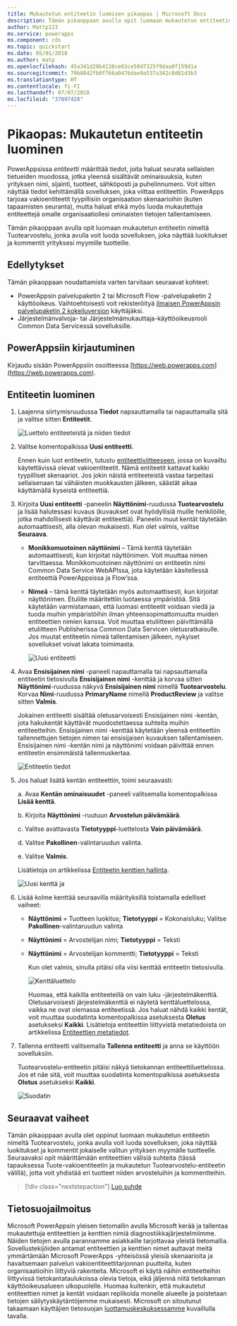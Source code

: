 ```yaml
---
title: Mukautetun entiteetin luomisen pikaopas | Microsoft Docs
description: Tämän pikaoppaan avulla opit luomaan mukautetun entiteetin PowerAppsissa.
author: Mattp123
ms.service: powerapps
ms.component: cds
ms.topic: quickstart
ms.date: 05/01/2018
ms.author: matp
ms.openlocfilehash: 45a341d28b4138ce03ce50d7325f9daa0f159d1a
ms.sourcegitcommit: 79b8842fb0f766a0476dae9a537a342c8d81d3b3
ms.translationtype: HT
ms.contentlocale: fi-FI
ms.lasthandoff: 07/07/2018
ms.locfileid: "37897428"
---
```

# <a name="quickstart-create-a-custom-entity"></a>Pikaopas: Mukautetun entiteetin luominen
PowerAppsissa *entiteetti* määrittää tiedot, joita haluat seurata sellaisten tietueiden muodossa, jotka yleensä sisältävät ominaisuuksia, kuten yrityksen nimi, sijainti, tuotteet, sähköposti ja puhelinnumero. Voit sitten näyttää tiedot kehittämällä sovelluksen, joka viittaa entiteettiin. PowerApps tarjoaa vakioentiteetit tyypillisiin organisaation skenaarioihin (kuten tapaamisten seuranta), mutta haluat ehkä myös luoda mukautettuja entiteettejä omalle organisaatiollesi ominaisten tietojen tallentamiseen.

Tämän pikaoppaan avulla opit luomaan mukautetun entiteetin nimeltä Tuotearvostelu, jonka avulla voit luoda sovelluksen, joka näyttää luokitukset ja kommentit yrityksesi myymille tuotteille.

## <a name="prerequisites"></a>Edellytykset
Tämän pikaoppaan noudattamista varten tarvitaan seuraavat kohteet:
* PowerAppsin palvelupaketin 2 tai Microsoft Flow -palvelupaketin 2 käyttöoikeus. Vaihtoehtoisesti voit rekisteröityä [ilmaisen PowerAppsin palvelupaketin 2 kokeiluversion](https://web.powerapps.com/signup?redirect=marketing&email=) käyttäjäksi.
* Järjestelmänvalvoja- tai Järjestelmämukauttaja-käyttöoikeusrooli Common Data Servicessä sovelluksille.

## <a name="sign-in-to-powerapps"></a>PowerAppsiin kirjautuminen
Kirjaudu sisään PowerAppsiin osoitteessa [https://web.powerapps.com](https://web.powerapps.com).

## <a name="create-an-entity"></a>Entiteetin luominen
1. Laajenna siirtymisruudussa **Tiedot** napsauttamalla tai napauttamalla sitä ja valitse sitten **Entiteetit**.

    ![Luettelo entiteeteistä ja niiden tiedot](./media/data-platform-cds-create-entity/entitylist.png "Entiteettiluettelo")

2. Valitse komentopalkissa **Uusi entiteetti**.

    Ennen kuin luot entiteetin, tutustu [entiteettiviitteeseen](../../developer/common-data-service/reference/about-entity-reference.md), jossa on kuvailtu käytettävissä olevat vakioentiteetit. Nämä entiteetit kattavat kaikki tyypilliset skenaariot. Jos jokin näistä entiteeteistä vastaa tarpeitasi sellaisenaan tai vähäisten muokkausten jälkeen, säästät aikaa käyttämällä kyseistä entiteettiä. 

3. Kirjoita **Uusi entiteetti** -paneelin **Näyttönimi**-ruudussa **Tuotearvostelu** ja lisää halutessasi kuvaus (kuvaukset ovat hyödyllisiä muille henkilöille, jotka mahdollisesti käyttävät entiteettiä). Paneelin muut kentät täytetään automaattisesti, alla olevan mukaisesti. Kun olet valmis, valitse **Seuraava**.

   * **Monikkomuotoinen näyttönimi** – Tämä kenttä täytetään automaattisesti, kun kirjoitat näyttönimen. Voit muuttaa nimen tarvittaessa. Monikkomuotoinen näyttönimi on entiteetin nimi Common Data Service WebAPIssa, jota käytetään käsitellessä entiteettiä PowerAppsissa ja Flow’ssa.
   * **Nimeä** – tämä kenttä täytetään myös automaattisesti, kun kirjoitat näyttönimen. Etuliite määritettiin luotaessa ympäristöä. Sitä käytetään varmistamaan, että luomasi entiteetit voidaan viedä ja tuoda muihin ympäristöihin ilman yhteensopimattomuutta muiden entiteettien nimien kanssa. Voit muuttaa etuliitteen päivittämällä etuliitteen Publisherissa Common Data Servicen oletusratkaisulle. Jos muutat entiteetin nimeä tallentamisen jälkeen, nykyiset sovellukset voivat lakata toimimasta.
     
     ![Uusi entiteetti](./media/data-platform-cds-create-entity/newentitypanel.png "Uusi entiteetti -paneeli")

4. Avaa **Ensisijainen nimi** -paneeli napauttamalla tai napsauttamalla entiteetin tietosivulla **Ensisijainen nimi** -kenttää ja korvaa sitten **Näyttönimi**-ruudussa näkyvä **Ensisijainen nimi** nimellä **Tuotearvostelu**. Korvaa **Nimi**-ruudussa **PrimaryName** nimellä **ProductReview** ja valitse sitten **Valmis**.
 
    Jokainen entiteetti sisältää oletusarvoisesti Ensisijainen nimi -kentän, jota hakukentät käyttävät muodostettaessa suhteita muihin entiteetteihin. Ensisijainen nimi -kenttää käytetään yleensä entiteettiin tallennettujen tietojen nimen tai ensisijaisen kuvauksen tallentamiseen. Ensisijainen nimi -kentän nimi ja näyttönimi voidaan päivittää ennen entiteetin ensimmäistä tallennuskertaa.

    ![Entiteetin tiedot](./media/data-platform-cds-create-entity/newentitydetails.png "Uuden entiteetin tiedot")

5. Jos haluat lisätä kentän entiteettiin, toimi seuraavasti:
 
    a. Avaa **Kentän ominaisuudet** -paneeli valitsemalla komentopalkissa **Lisää kenttä**.

    b. Kirjoita **Näyttönimi** -ruutuun **Arvostelun päivämäärä**.

    c. Valitse avattavasta **Tietotyyppi**-luettelosta **Vain päivämäärä**.

    d. Valitse **Pakollinen**-valintaruudun valinta.
    
    e. Valitse **Valmis**.
     
    Lisätietoja on artikkelissa [Entiteetin kenttien hallinta](data-platform-manage-fields.md).

    ![Uusi kenttä ja ](./media/data-platform-cds-create-entity/newfieldpanel-2.png "Uusi kenttäpaneeli")

6. Lisää kolme kenttää seuraavilla määrityksillä toistamalla edelliset vaiheet:
   * **Näyttönimi** = Tuotteen luokitus; **Tietotyyppi** = Kokonaisluku; Valitse **Pakollinen**-valintaruudun valinta
   * **Näyttönimi** = Arvostelijan nimi; **Tietotyyppi** = Teksti
   * **Näyttönimi** = Arvostelijan kommentti; **Tietotyyppi** = Teksti

     Kun olet valmis, sinulla pitäisi olla viisi kenttää entiteetin tietosivulla.

     ![Kenttäluettelo](./media/data-platform-cds-create-entity/addedfields.png "Luettelo kentistä")

     Huomaa, että kaikilla entiteeteillä on vain luku -järjestelmäkenttiä. Oletusarvoisesti järjestelmäkenttiä ei näytetä kenttäluettelossa, vaikka ne ovat olemassa entiteetissä. Jos haluat nähdä kaikki kentät, voit muuttaa suodatinta komentopalkissa asetuksesta **Oletus** asetukseksi **Kaikki**. Lisätietoja entiteettiin liittyvistä metatiedoista on artikkelissa [Entiteettien metatiedot](../../developer/common-data-service/entity-metadata.md).

7. Tallenna entiteetti valitsemalla **Tallenna entiteetti** ja anna se käyttöön sovelluksiin.

    Tuotearvostelu-entiteetin pitäisi näkyä tietokannan entiteettiluettelossa. Jos et näe sitä, voit muuttaa suodatinta komentopalkissa asetuksesta **Oletus** asetukseksi **Kaikki**.

    ![Suodatin](./media/data-platform-cds-create-entity/filter.png "Suodattimen valinta")

## <a name="next-steps"></a>Seuraavat vaiheet
Tämän pikaoppaan avulla olet oppinut luomaan mukautetun entiteetin nimeltä Tuotearvostelu, jonka avulla voit luoda sovelluksen, joka näyttää luokitukset ja kommentit jokaiselle valitun yrityksen myymälle tuotteelle. Seuraavaksi opit määrittämään entiteettien välisiä suhteita (tässä tapauksessa Tuote-vakioentiteetin ja mukautetun Tuotearvostelu-entiteetin välillä), jotta voit yhdistää eri tuotteet niiden arvosteluihin ja kommentteihin.

> [!div class="nextstepaction"]
> [Luo suhde](data-platform-entity-lookup.md)

## <a name="privacy-notice"></a>Tietosuojailmoitus
Microsoft PowerAppsin yleisen tietomallin avulla Microsoft kerää ja tallentaa mukautettuja entiteettien ja kenttien nimiä diagnostiikkajärjestelmiimme. Näiden tietojen avulla parannamme asiakkaille tarjottavaa yleistä tietomallia. Sovellustekijöiden antamat entiteettien ja kenttien nimet auttavat meitä ymmärtämään Microsoft PowerApps -yhteisössä yleisiä skenaarioita ja havaitsemaan palvelun vakioentiteettitarjonnan puutteita, kuten organisaatioihin liittyviä rakenteita. Microsoft ei käytä näihin entiteetteihin liittyvissä tietokantataulukoissa olevia tietoja, eikä jäljennä niitä tietokannan käyttöoikeusalueen ulkopuolelle. Huomaa kuitenkin, että mukautetut entiteettien nimet ja kentät voidaan replikoida monelle alueelle ja poistetaan tietojen säilytyskäytäntöjemme mukaisesti. Microsoft on sitoutunut takaamaan käyttäjien tietosuojan [luottamuskeskuksessamme](https://www.microsoft.com/trustcenter/Privacy/default.aspx) kuvaillulla tavalla.
